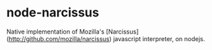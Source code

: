 # node-narcissus

Native implementation of Mozilla's [Narcissus] (http://github.com/mozilla/narcissus) javascript interpreter, on nodejs.
